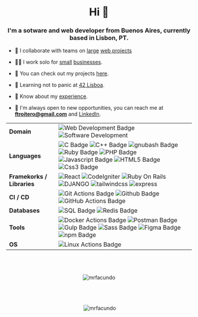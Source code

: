 <base target="_blank">
<h1 align="center">Hi 👋</h1>
<h3 align="center">I'm a sotware and web developer from Buenos Aires, currently based in Lisbon, PT.</h3>

- 👷 I collaborate with teams on <a href="https://www.starmag.com/" target="_blank">large</a> <a href="https://foot11.com/" target="_blank">web projects</a>

- 👨‍💻 I work solo for [small](https://lisboaemtango.pt/) [businesses](https://maegatsbyportfoliomain48188.gatsbyjs.io/).

- 💼 You can check out my projects [here](https://mrfacundo.github.io/).
  
- 🌱 Learning not to panic at [42 Lisboa](https://www.42lisboa.com/en/about/).

- 📄 Know about my [experience](https://mrfacundo.github.io/resume.pdf).
  
- 💬 I'm always open to new opportunities, you can reach me at **ftroitero@gmail.com** and [LinkedIn](https://www.linkedin.com/in/facundo-t/).


<!--   my-skils -->
|                            |                                                                                                                                                                                                                                                                                                                                                                                                                                                                                                                                                                   |
| -------------------------- | ----------------------------------------------------------------------------------------------------------------------------------------------------------------------------------------------------------------------------------------------------------------------------------------------------------------------------------------------------------------------------------------------------------------------------------------------------------------------------------------------------------------------------------------------------------------- |
| **Domain**                 | ![Web Development Badge](https://img.shields.io/badge/-Web%20Development-01D277?style=flat&logoColor=white) ![Software Development](https://img.shields.io/badge/-Software%20Development-01D277?style=flat&logoColor=white)                                                                                                                                                                                                                                                                                                                                       |
| **Languages**              | ![C Badge](https://img.shields.io/badge/-C-3776AB?style=for-the-badge&logo=C) ![C++ Badge](https://img.shields.io/badge/-C++-3776AB?style=for-the-badge&logo=C++)  ![gnubash Badge](https://img.shields.io/badge/-bash-3776AB?style=for-the-badge&logo=gnubash)  ![Ruby Badge](https://img.shields.io/badge/-Ruby-3776AB?style=for-the-badge&logo=Ruby) ![PHP Badge](https://img.shields.io/badge/-PHP-3776AB?style=for-the-badge&logo=PHP)  ![Javascript Badge](https://img.shields.io/badge/-Javascript-3776AB?style=for-the-badge&logo=Javascript)       ![HTML5 Badge](https://img.shields.io/badge/-HTML5-3776AB?style=for-the-badge&logo=HTML5)   ![Css3 Badge](https://img.shields.io/badge/-Css3-3776AB?style=for-the-badge&logo=Css3)       |
| **Framekorks / Libraries** | ![React](https://img.shields.io/badge/React-E34F26?style=flat&logo=react&color=525252) ![CodeIgniter](https://img.shields.io/badge/CodeIgniter-525252?style=flat&logo=CodeIgniter) ![Ruby On Rails](https://img.shields.io/badge/Ruby%20On%20Rails-525252?style=flat&logo=RubyOnRails) ![DJANGO](https://img.shields.io/badge/Django-525252?style=flat&logo=DJANGO)  ![tailwindcss](https://img.shields.io/badge/Tailwind-525252?style=flat&logo=tailwindcss)  ![express](https://img.shields.io/badge/Express-525252?style=flat&logo=express&color=525252) |
| **CI / CD**                | ![Git Actions Badge](https://img.shields.io/badge/-Git%20-2088FF?style=flat&logo=Git&logoColor=white)   ![Github Badge](https://img.shields.io/badge/-GitHub%20-2088FF?style=flat&logo=Github&logoColor=white)                                  ![GitHub Actions Badge](https://img.shields.io/badge/-Github%20Actions-2088FF?style=flat&logo=GithubActions&logoColor=white)                                                                                                                                                                                      |
| **Databases**              | ![SQL Badge](https://img.shields.io/badge/-SQL%20-2FFFF?style=flat&logo=mysql&logoColor=white)   ![Redis Badge](https://img.shields.io/badge/-Redis%20-2FFFF?style=flat&logo=Redis&logoColor=white)                                                                                                                                                                                                                                                                                                                                                             |
| **Tools**                  | ![Docker Actions Badge](https://img.shields.io/badge/-Docker%20-F3FFBD?style=flat&logo=Docker)   ![Postman Badge](https://img.shields.io/badge/-Postman%20-F3FFBD?style=flat&logo=Postman) ![Gulp Badge](https://img.shields.io/badge/-Gulp%20-F3FFBD?style=flat&logo=Gulp)   ![Sass Badge](https://img.shields.io/badge/-Sass%20-F3FFBD?style=flat&logo=Sass) ![Figma Badge](https://img.shields.io/badge/-Figma%20-F3FFBD?style=flat&logo=Figma)        ![npm Badge](https://img.shields.io/badge/-npm%20-F3FFBD?style=flat&logo=npm)                           |
| **OS**                     | ![Linux Actions Badge](https://img.shields.io/badge/-Linux%20-53687E?style=flat-square&logo=Linux)                                                                                                                                                                                                                                                        |

<p  style="padding-top: 50px;" align="center" ><img align="center" src="https://github-readme-stats.vercel.app/api/top-langs?username=mrfacundo&show_icons=true&locale=en&layout=compact" alt="mrfacundo" /></p>

<p style="padding-top: 50px;"  align="center"  >&nbsp;<img align="center" src="https://github-readme-stats.vercel.app/api?username=mrfacundo&show_icons=true&locale=en" alt="mrfacundo" /></p>

